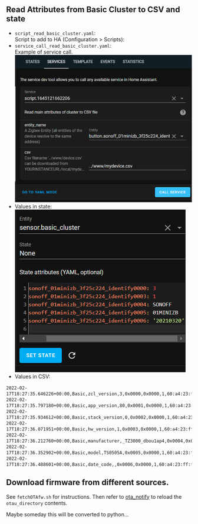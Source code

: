 ## Read Attributes from Basic Cluster to CSV and state

- `script_read_basic_cluster.yaml`:\
  Script to add to HA (Configuration >
  Scripts):
- `service_call_read_basic_cluster.yaml`:\
  Example of service
  call.\
  ![image](images/service_basic_cluster.png)
- Values in state:\
  ![image](images/state_basic_cluster.png)
- Values in CSV:

```csv
2022-02-17T18:27:35.646226+00:00,Basic,zcl_version,3,0x0000,0x0000,1,60:a4:23:ff:fe:91:fc:9a,
2022-02-17T18:27:35.797180+00:00,Basic,app_version,80,0x0001,0x0000,1,60:a4:23:ff:fe:91:fc:9a,
2022-02-17T18:27:35.934612+00:00,Basic,stack_version,0,0x0002,0x0000,1,60:a4:23:ff:fe:91:fc:9a,
2022-02-17T18:27:36.071951+00:00,Basic,hw_version,1,0x0003,0x0000,1,60:a4:23:ff:fe:91:fc:9a,
2022-02-17T18:27:36.212760+00:00,Basic,manufacturer,_TZ3000_dbou1ap4,0x0004,0x0000,1,60:a4:23:ff:fe:91:fc:9a,
2022-02-17T18:27:36.352902+00:00,Basic,model,TS0505A,0x0005,0x0000,1,60:a4:23:ff:fe:91:fc:9a,
2022-02-17T18:27:36.488601+00:00,Basic,date_code,,0x0006,0x0000,1,60:a4:23:ff:fe:91:fc:9a,
```

## Download firmware from different sources.

See `fetchOTAfw.sh` for instructions.
Then refer to [ota_notify](https://github.com/mdeweerd/zha-toolkit#ota_notify) to
reload the `otau_directory` contents.

Maybe someday this will be converted to python...
